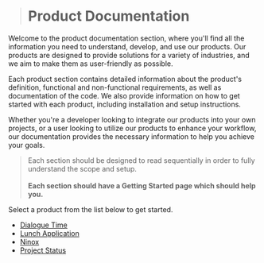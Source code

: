 > # Product Documentation

Welcome to the product documentation section, where you'll find all the information you need to understand, develop, and use our products. Our products are designed to provide solutions for a variety of industries, and we aim to make them as user-friendly as possible.

Each product section contains detailed information about the product's definition, functional and non-functional requirements, as well as documentation of the code. We also provide information on how to get started with each product, including installation and setup instructions.

Whether you're a developer looking to integrate our products into your own projects, or a user looking to utilize our products to enhance your workflow, our documentation provides the necessary information to help you achieve your goals.

> Each section should be designed to read sequentially in order to fully understand the scope and setup. <br><br><strong>Each section should have a Getting Started page which should help you.</strong>

Select a product from the list below to get started.

- [Dialogue Time](Product_documentations/dialogue_time/README.md)
- [Lunch Application](Product_documentations/lunch_app/README.md)
- [Ninox](Product_documentations/ninox/README.md)
- [Project Status](Product_documentations/project_status/README.md)
